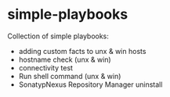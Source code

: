 # simple-playbooks

Collection of simple playbooks:
* adding custom facts to unx & win hosts
* hostname check (unx & win)
* connectivity test
* Run shell command (unx & win)
* SonatypNexus Repository Manager uninstall
